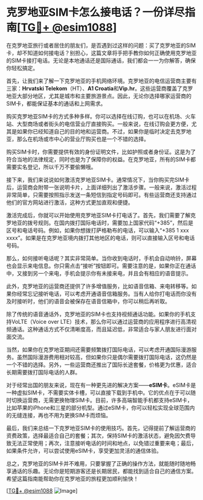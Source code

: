 # 克罗地亚SIM卡怎么接电话？一份详尽指南[[TG💪+ @esim1088](https://t.me/s/esim1088)]

在克罗地亚旅行或者居住的朋友们，是否遇到过这样的问题：买了克罗地亚的SIM卡，却不知道如何接电话？别担心，这篇文章将手把手教你如何正确使用克罗地亚的SIM卡接打电话。无论是本地通话还是国际通话，我们都会一一为你解答，确保你轻松搞定。

首先，让我们来了解一下克罗地亚的手机网络环境。克罗地亚的电信运营商主要有三家：**Hrvatski Telekom**（HT）、**A1 Croatia**和**Vip.hr**。这些运营商覆盖了克罗地亚大部分地区，尤其是城市和主要旅游景点。因此，无论你选择哪家运营商的SIM卡，都能保证基本的通话和上网需求。

购买克罗地亚SIM卡的方式多种多样。你可以选择在线订购，也可以在机场、火车站、大型商场或者街头的电信营业厅直接购买。一般来说，在线订购会更方便，尤其是如果你已经知道自己的目的地和运营商。不过，如果你是临时决定去克罗地亚，那么在机场或市中心的营业厅购买也是一个不错的选择。

购买SIM卡时，你需要提供有效的身份证明文件，比如护照或者身份证。这是为了符合当地的法律规定，同时也是为了保障你的权益。在克罗地亚，所有的SIM卡都需要实名登记，所以千万不要偷懒哦。

接下来，我们来说说如何激活克罗地亚SIM卡。通常情况下，当你购买完SIM卡后，运营商会附带一张说明卡片，上面详细列出了激活步骤。一般来说，激活过程非常简单，只需要按照指示发送一条短信到指定号码即可。有些运营商还支持通过他们的官方网站进行激活，这种方式更加直观和便捷。

激活完成后，你就可以开始使用克罗地亚SIM卡打电话了。首先，我们需要了解克罗地亚的拨号规则。在国内拨打国际电话时，需要加上国家代码“+385”，然后是区号和电话号码。例如，如果你想拨打萨格勒布的电话，可以输入“+385 1 xxx xxxx”。如果是在克罗地亚境内拨打其他地区的电话，则可以直接输入区号和电话号码。

那么，如何接听电话呢？其实非常简单。当你收到电话时，手机会自动响铃，屏幕也会显示来电信息。你只需点击“接听”按钮即可。需要注意的是，如果你正在通话中，又接到另一个来电，手机会提示你有未接来电，并且会有相应的语音提示。

此外，克罗地亚的运营商还提供了许多增值服务，比如语音信箱、来电转移等。如果你经常忘记接听电话，可以考虑开通语音信箱服务。当有人给你打电话而你没有及时接听时，他们的语音会被保存在语音信箱中，你可以稍后再听取。

除了传统的语音通话外，克罗地亚的SIM卡也支持视频通话功能。如果你的手机支持VoLTE（Voice over LTE）技术，那么你可以通过运营商的应用程序进行高清视频通话。这种通话方式不仅清晰度高，而且延迟低，非常适合与家人朋友进行面对面交流。

当然，如果你在克罗地亚期间还需要频繁拨打国际电话，可以考虑开通国际漫游服务。虽然国际漫游费用相对较高，但如果你只是偶尔需要拨打国际电话，这仍然是一个不错的选择。另外，一些运营商还推出了国际长途套餐，价格更为优惠，适合长期需要拨打国际电话的人群。

对于经常出国的朋友来说，现在有一种更先进的解决方案——**eSIM卡**。eSIM卡是一种虚拟SIM卡，不需要实体卡槽，可以直接下载到手机中。它的优点在于可以随时切换运营商，无需更换物理SIM卡。目前，许多高端智能手机都支持eSIM卡，比如苹果的iPhone和三星的部分机型。通过eSIM卡，你可以轻松实现全球范围内的无缝连接，再也不用为更换SIM卡而烦恼。

最后，我们来总结一下克罗地亚SIM卡的使用技巧。首先，记得提前了解运营商的资费政策，选择最适合自己的套餐；其次，保持SIM卡的激活状态，避免因欠费导致无法正常使用；再次，注意接听电话的时间和地点，以免错过重要来电；最后，如果条件允许，可以尝试使用eSIM卡，享受更加灵活的通信体验。

总之，克罗地亚的SIM卡并不难用，只要掌握了正确的操作方法，就能随时随地畅享通话的乐趣。无论你是短期游客还是长期居民，都能找到适合自己的通信方案。希望这篇指南能帮助你在克罗地亚的旅程更加顺利愉快！

[[TG💪+ @esim1088](https://t.me/s/esim1088) ![Image](https://i.postimg.cc/4NQfJmqS/Snipaste-2025-05-13-00-14-12.png)]
